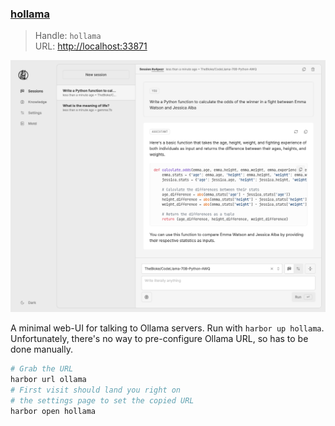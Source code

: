 ### [hollama](https://github.com/fmaclen/hollama)

> Handle: `hollama`<br/>
> URL: [http://localhost:33871](http://localhost:33871)

![Hollama UI screenshot](https://raw.githubusercontent.com/fmaclen/hollama/main/tests/docs.test.ts-snapshots/session.png)

A minimal web-UI for talking to Ollama servers.
Run with `harbor up hollama`. Unfortunately, there's no way to pre-configure Ollama URL, so has to be done manually.

```bash
# Grab the URL
harbor url ollama
# First visit should land you right on
# the settings page to set the copied URL
harbor open hollama
```